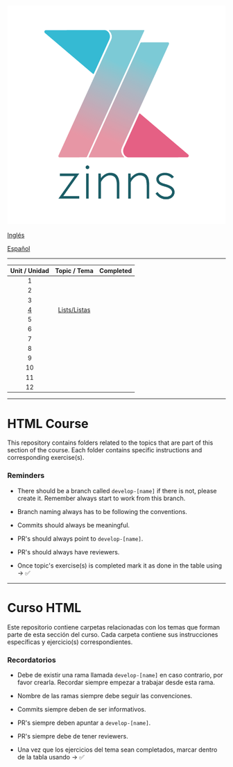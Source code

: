 ![Alt text](zinns.png)

[Inglés](#html-course)

[Español](#curso-html)

---

|   Unit / Unidad    |         Topic / Tema          | Completed |
| :----------------: | :---------------------------: | :-------: |
|         1          |                               |           |
|         2          |                               |           |
|         3          |                               |           |
| [4](./04/lists.md) | [Lists/Listas](./04/lists.md) |           |
|         5          |                               |           |
|         6          |                               |           |
|         7          |                               |           |
|         8          |                               |           |
|         9          |                               |           |
|         10         |                               |           |
|         11         |                               |           |
|         12         |                               |           |

---

# HTML Course

This repository contains folders related to the topics that are part of this section of the course. Each folder contains specific instructions and corresponding exercise(s).

### Reminders

- There should be a branch called `develop-[name]` if there is not, please create it. Remember always start to work from this branch.

- Branch naming always has to be following the conventions.

- Commits should always be meaningful.

- PR's should always point to `develop-[name]`.

- PR's should always have reviewers.

- Once topic's exercise(s) is completed mark it as done in the table using -> ✅

---

# Curso HTML

Este repositorio contiene carpetas relacionadas con los temas que forman parte de esta sección del curso. Cada carpeta contiene sus instrucciones específicas y ejercicio(s) correspondientes.

### Recordatorios

- Debe de existir una rama llamada `develop-[name]` en caso contrario, por favor crearla. Recordar siempre empezar a trabajar desde esta rama.

- Nombre de las ramas siempre debe seguir las convenciones.

- Commits siempre deben de ser informativos.

- PR's siempre deben apuntar a `develop-[name]`.

- PR's siempre debe de tener reviewers.

- Una vez que los ejercicios del tema sean completados, marcar dentro de la tabla usando -> ✅
